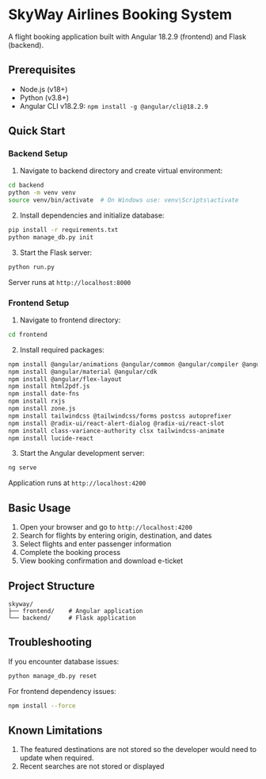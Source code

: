 # SkyWay Airlines Booking System

A flight booking application built with Angular 18.2.9 (frontend) and Flask (backend).

## Prerequisites

- Node.js (v18+)
- Python (v3.8+)
- Angular CLI v18.2.9: `npm install -g @angular/cli@18.2.9`

## Quick Start

### Backend Setup

1. Navigate to backend directory and create virtual environment:
```bash
cd backend
python -m venv venv
source venv/bin/activate  # On Windows use: venv\Scripts\activate
```

2. Install dependencies and initialize database:
```bash
pip install -r requirements.txt
python manage_db.py init
```

3. Start the Flask server:
```bash
python run.py
```
Server runs at `http://localhost:8000`

### Frontend Setup

1. Navigate to frontend directory:
```bash
cd frontend
```

2. Install required packages:
```bash
npm install @angular/animations @angular/common @angular/compiler @angular/core @angular/forms @angular/platform-browser @angular/platform-browser-dynamic @angular/router
npm install @angular/material @angular/cdk
npm install @angular/flex-layout
npm install html2pdf.js
npm install date-fns
npm install rxjs
npm install zone.js
npm install tailwindcss @tailwindcss/forms postcss autoprefixer
npm install @radix-ui/react-alert-dialog @radix-ui/react-slot
npm install class-variance-authority clsx tailwindcss-animate
npm install lucide-react
```

3. Start the Angular development server:
```bash
ng serve
```
Application runs at `http://localhost:4200`

## Basic Usage

1. Open your browser and go to `http://localhost:4200`
2. Search for flights by entering origin, destination, and dates
3. Select flights and enter passenger information
4. Complete the booking process
5. View booking confirmation and download e-ticket

## Project Structure
```
skyway/
├── frontend/    # Angular application
└── backend/     # Flask application
```

## Troubleshooting

If you encounter database issues:
```bash
python manage_db.py reset
```

For frontend dependency issues:
```bash
npm install --force
```

## Known Limitations

1. The featured destinations are not stored so the developer would need to update when required.
2. Recent searches are not stored or displayed
